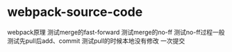 # webpack-source-code
webpack原理
测试merge的fast-forward
测试merge的no-ff
测试no-ff过程一般
测试先pull后add、commit
测试pull的时候本地没有修改
一次提交
